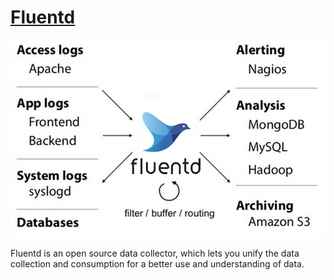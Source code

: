 
# [Fluentd](https://www.fluentd.org/)

![fluentd architecture](fluentd-architecture.png)

Fluentd is an open source data collector, which lets you unify the data collection and consumption for a better use and understanding of data.

